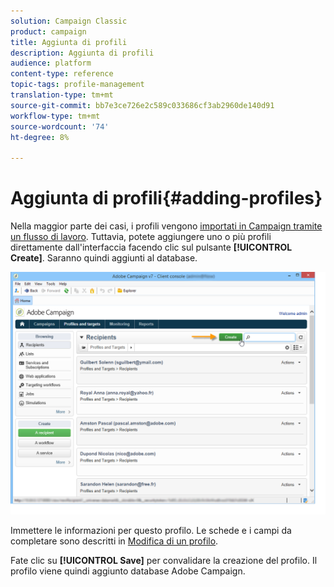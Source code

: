 ```yaml
---
solution: Campaign Classic
product: campaign
title: Aggiunta di profili
description: Aggiunta di profili
audience: platform
content-type: reference
topic-tags: profile-management
translation-type: tm+mt
source-git-commit: bb7e3ce726e2c589c033686cf3ab2960de140d91
workflow-type: tm+mt
source-wordcount: '74'
ht-degree: 8%

---
```



# Aggiunta di profili{#adding-profiles}

Nella maggior parte dei casi, i profili vengono [importati in Campaign tramite un flusso di lavoro](../../platform/using/import-export-workflows.md). Tuttavia, potete aggiungere uno o più profili direttamente dall&#39;interfaccia facendo clic sul pulsante **[!UICONTROL Create]**. Saranno quindi aggiunti al database.

![](assets/s_ncs_user_profile_add.png)

Immettere le informazioni per questo profilo. Le schede e i campi da completare sono descritti in [Modifica di un profilo](../../platform/using/editing-a-profile.md).

Fate clic su **[!UICONTROL Save]** per convalidare la creazione del profilo. Il profilo viene quindi aggiunto  database Adobe Campaign.
